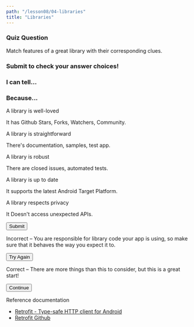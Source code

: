 ```yaml
---
path: "/lesson08/04-libraries"
title: "Libraries"
---
```


<youtube id="QGASVR-74tY"></youtube>

<h3>Quiz Question</h3>

Match features of a great library with their corresponding clues.

<h3>Submit to check your answer choices!</h3>

<h3>I can tell...</h3>  <h3>Because...</h3>
<p>A library is well-loved</p>  <p>It has Github Stars, Forks, Watchers, Community.</p>
<p>A library is straightforward</p> <p>There's documentation, samples, test app.</p>
<p>A  library is robust</p> <p>There are closed issues, automated tests.</p>
<p>A library is up to date</p>  <p>It supports the latest Android Target Platform.</p>
<p>A library respects privacy</p>   <p>It Doesn't access unexpected APIs.</p>

<button>Submit</button>

Incorrect – You are responsible for library code your app is using, so make sure that it behaves the way you expect it to.

<button>Try Again</button>

Correct – There are more things than this to consider, but this is a great start!

<button>Continue</button>

Reference documentation

- [Retrofit - Type-safe HTTP client for Android](https://square.github.io/retrofit/)
- [Retrofit Github](https://github.com/square/retrofit)
